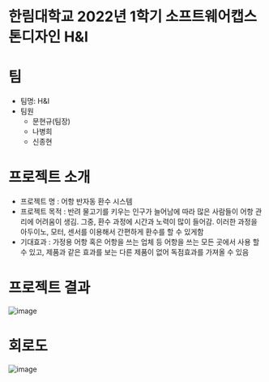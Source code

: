 # 한림대학교 2022년 1학기 소프트웨어캡스톤디자인 H&I
# 팀
- 팀명: H&I
- 팀원
  - 문현규(팀장)
  - 나병희
  - 신종현
 # 프로젝트 소개
 - 프로젝트 명 : 어항 반자동 환수 시스템
 - 프로젝트 목적 : 반려 물고기를 키우는 인구가 늘어남에 따라 많은 사람들이 어항 관리에 어려움이 생김. 그중, 환수 과정에 시간과 노력이 많이 들어감. 이러한 과정을 아두이노, 모터, 센서를 이용해서 간편하게 환수를 할 수 있게함
 - 기대효과 : 가정용 어항 혹은 어항을 쓰는 업체 등 어항을 쓰는 모든 곳에서 사용 할 수 있고, 제품과 같은 효과를 보는 다른 제품이 없어 독점효과를 가져올 수 있음
 # 프로젝트 결과
 ![image](https://user-images.githubusercontent.com/87258864/170513697-92e161b9-8540-4ec1-818d-d817c6e56606.png)
 # 회로도
 ![image](https://user-images.githubusercontent.com/87258864/170514615-6f3e2911-1541-4ade-abdf-99b5425863e0.png)





    

